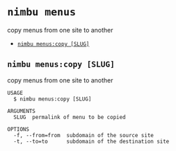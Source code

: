 `nimbu menus`
=============

copy menus from one site to another

* [`nimbu menus:copy [SLUG]`](#nimbu-menuscopy-slug)

## `nimbu menus:copy [SLUG]`

copy menus from one site to another

```
USAGE
  $ nimbu menus:copy [SLUG]

ARGUMENTS
  SLUG  permalink of menu to be copied

OPTIONS
  -f, --from=from  subdomain of the source site
  -t, --to=to      subdomain of the destination site
```
